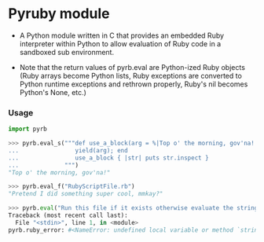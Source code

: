  Pyruby module
=======

+ A Python module written in C that provides an embedded Ruby interpreter
  within Python to allow evaluation of Ruby code in a sandboxed sub environment.
 
+ Note that the return values of pyrb.eval are Python-ized Ruby objects
 	(Ruby arrays become Python lists, Ruby exceptions are converted to Python runtime
  exceptions and rethrown properly, Ruby's nil becomes Python's None, etc.)


### Usage

```Python
import pyrb

>>> pyrb.eval_s("""def use_a_block(arg = %|Top o' the morning, gov'na!|)
...                yield(arg); end
...                use_a_block { |str| puts str.inspect }
...             """)
"Top o' the morning, gov'na!"

>>> pyrb.eval_f("RubyScriptFile.rb")
"Pretend I did something super cool, mmkay?"

>>> pyrb.eval("Run this file if it exists otherwise evaluate the string")
Traceback (most recent call last):
  File "<stdin>", line 1, in <module>
pyrb.ruby_error: #<NameError: undefined local variable or method `string' for main:Object>
```